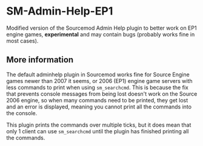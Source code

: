 # SM-Admin-Help-EP1
Modified version of the Sourcemod Admin Help plugin to better work on EP1 engine games, **experimental** and may contain bugs (probably works fine in most cases).

## More information  
The default adminhelp plugin in Sourcemod works fine for Source Engine games newer than 2007 it seems, or 2006 (EP1) engine game servers with less commands to print when using `sm_searchcmd`. This is because the fix that prevents console messages from being lost doesn't work on the Source 2006 engine, so when many commands need to be printed, they get lost and an error is displayed, meaning you cannot print all the commands into the console.  

This plugin prints the commands over multiple ticks, but it does mean that only 1 client can use `sm_searchcmd` until the plugin has finished printing all the commands.
